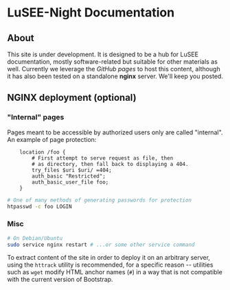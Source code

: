 # LuSEE-Night Documentation

## About

This site is under development. It is designed
to be a hub for LuSEE documentation, mostly software-related
but suitable for other materials as well. Currently we
leverage the _GitHub pages_ to host this content,
although it has also been tested on a standalone __nginx__ server.
We'll keep you posted.

## NGINX deployment (optional)

### "Internal" pages

Pages meant to be accessible by authorized users only are called "internal".
An example of page protection:

```
	location /foo {
		# First attempt to serve request as file, then
		# as directory, then fall back to displaying a 404.
		try_files $uri $uri/ =404;
		auth_basic "Restricted";
 		auth_basic_user_file foo;
	}
```

```bash
# One of many methods of generating passwords for protection
htpasswd -c foo LOGIN
```

### Misc

```bash
# On Debian/Ubuntu
sudo service nginx restart # ...or some other service command
```

To extract content of the site in order to deploy it
on an arbitrary server, using the ```httrack``` utility is recommended,
for a specific reason -- utilities such as ```wget``` modify HTML anchor
names (```#```) in a way that is not compatible with the current version
of Bootstrap.
